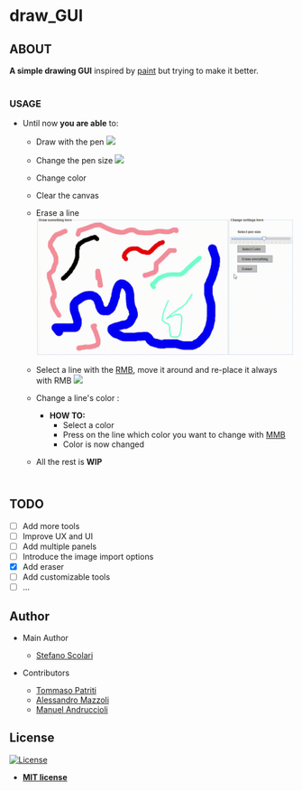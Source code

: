# draw_GUI <br/>
## ABOUT
**A simple drawing GUI** inspired by [paint](https://it.wikipedia.org/wiki/Paint) but trying to make it better.<br/><br/> 

### USAGE

* Until now **you are able** to:
    * Draw with the pen
    ![](res/draw_example.gif)
    * Change the pen size
      **![](res/changePenSize_example.gif)**
    * Change color
    * Clear the canvas
    * Erase a line 
    ![](res/erase_example.gif)
    * Select a line with the [RMB](https://www.acronymfinder.com/Right-Mouse-Button-(RMB).html), move it around and re-place it always with RMB
    ![](res/traslate_example.gif)
    * Change a line's color :
        * **HOW TO:**
            * Select a color
            * Press on the line which color you want to change with [MMB](http://acronymsandslang.com/definition/7914493/MMB-meaning.html)
            * Color is now changed
        
    * All the rest is **WIP**<br/>
    
## <br/>TODO
- [ ] Add more tools
- [ ] Improve UX and UI
- [ ] Add multiple panels
- [ ] Introduce the image import options
- [X] Add eraser
- [ ] Add customizable tools
- [ ] ...

## Author
* Main Author
   * [Stefano Scolari](https://www.linkedin.com/in/stefano-scolari-7a9440170/)<br/>

* Contributors<br/>
   * [Tommaso Patriti](https://github.com/Ro0t-set)<br/>
   * [Alessandro Mazzoli](https://github.com/alemazzo)
   * [Manuel Andruccioli](https://github.com/manuandru)

## License

[![License](http://img.shields.io/:license-mit-blue.svg?style=flat-square)](http://badges.mit-license.org)

- **[MIT license](http://opensource.org/licenses/mit-license.php)**

<br/><br/> 
